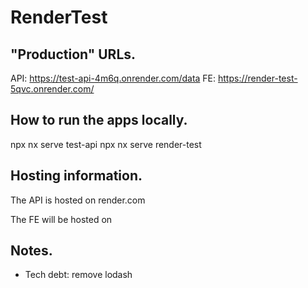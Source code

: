 # RenderTest

## "Production" URLs.

API: https://test-api-4m6q.onrender.com/data
FE: https://render-test-5qvc.onrender.com/

## How to run the apps locally.

npx nx serve test-api
npx nx serve render-test

## Hosting information.

The API is hosted on render.com

The FE will be hosted on <TBD>

## Notes.

* Tech debt: remove lodash